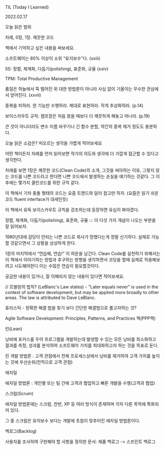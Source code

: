TIL (Today I Learned)

2022.02.17

오늘 읽은 범위

차례, 0장, 1장. 깨끗한 코드

책에서 기억하고 싶은 내용을 써보세요.

소프트웨어는 80% 이상이 소위 “유지보수”다. (xxiii)

5S: 정렬, 체계화, 다듬기(polishing), 표준화, 규율 (xxiv)

TPM: Total Productive Management

품질은 하늘에서 뚝 떨어진 위 대한 방법론이 아니라 사심 없이 기울이는 무수한 관심에서 얻어진다. (xxvii)

중복을 피하라. 한 기능만 수행하라. 제대로 표현하라. 작게 추상화하라. (p.14)

보이스카우트 규칙: 캠프장은 처음 왔을 때보다 더 깨끗하게 해놓고 떠나라. (p.19)

큰 것이 아니더라도 변수 이름 바꾸기나 긴 함수 분할, 약간의 중복 제거 정도도 충분하다.

오늘 읽은 소감은? 떠오르는 생각을 가볍게 적어보세요

어떤 책이든지 차례를 먼저 읽어보면 작가의 의도와 생각에 더 가깝게 접근할 수 있다고 생각한다.

차례를 보면 1장은 깨끗한 코드(Clean Code)의 소개, 그것을 써야하는 이유, 그렇지 않는 코드를 나쁜 코드라고 한다면 나쁜 코드에서 발생하는 손실을 얘기하는 것같다. 그 이후에는 몇가지 클린코드를 위한 규칙 같다.

이 책에서 기차 충돌 형태의 코드는 요즘 트렌드와 달라 참고만 하자. (요즘은 읽기 쉬운 코드 fluent interface가 대세인듯)

이 책에서 유독 보이스카우트 규칙을 강조하는데 등장하면 유심히 봐야겠다.

정렬, 체계화, 다듬기(polishing), 표준화, 규율 ::: 이 다섯 가지 개념이 나오는 부분을 잘 읽어보자.

1980년대에 감당이 안되는 나쁜 코드로 회사가 망했다는게 정말 신기하다. 실제로 가능할 것같으면서 그 상황을 상상하게 한다.

1장의 마지막에서 “연습해, 연습!” 이 여운을 남긴다. Clean Code를 실천하기 위해서는 이 책에서 이야기하는 방법과 추구하는 방향을 생각하면서 코딩을 할때 실제로 적용해보려고 시도해야한다.이는 수많은 연습이 필요할것이다.

궁금한 내용이 있거나, 잘 이해되지 않는 내용이 있다면 적어보세요.

// 르블랑의 법칙? (LeBlanc's Law states) - "Later equals never" is used in the context of software development, but may be applied more broadly to other areas. The law is attributed to Dave LeBlanc.

휴리스틱 - 정확한 해결 법을 찾기 보다 간단한 해결법으로 풀고자하는 것?

Agile Software Development: Principles, Patterns, and Practices 책(PPP책)

린(Lean)

낭비에 포커스를 두어 프로그램을 개발하는데 발생할 수 있는 모든 낭비를 최소화하고 결과를 측정, 성과를 분석하여 소프트웨어 가치를 최대화하고자 하는 것을 목표로 둔다.

린 개발 방법론 : 고객 관점에서 전체 프로세스상에서 낭비를 제거하여 고객 가치를 높이는 것에 우선순위(전적으로 고객 관점)

애자일

애자일 방법론 : 개인별 또는 팀 간에 고객과 협업하고 빠른 개발을 수행(고객과 협업)

스크럼(Scrum)

애자일 방법론에는 스크럼, 칸반, XP 등 여러 방식이 존재하며 각자 다른 목적에 특화되어 있다.

그 중 스크럼은 유지보수 보다는 개발에 초점이 맞추어진 애자일 방법론이다.

백로그(Backlog)

사용자를 조사하여 구현해야 할 사항을 정의한 문서: 제품 백로그 -> 스프린트 백로그